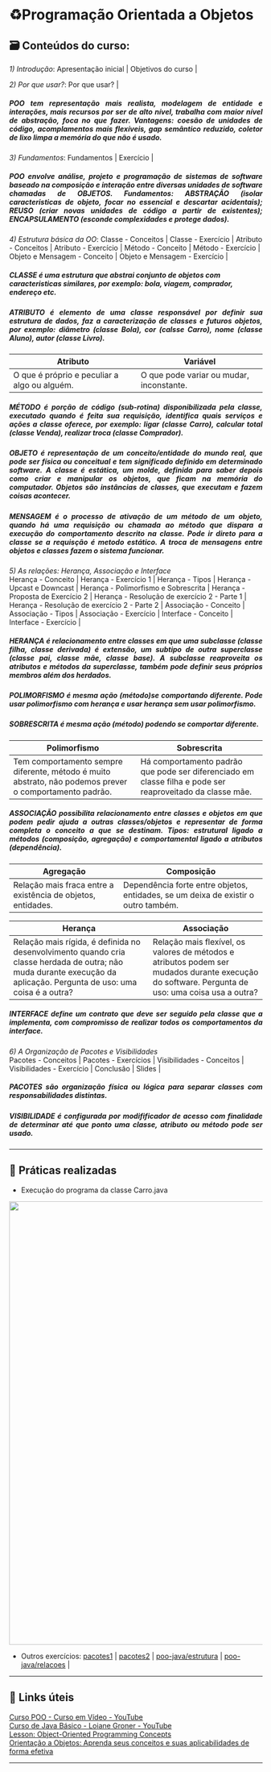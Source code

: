 # ♻️Programação Orientada a Objetos  

## 🗃️ Conteúdos do curso:  

_1) Introdução_: Apresentação inicial | Objetivos do curso |

_2) Por que usar?_: Por que usar? |  
##### <p align="justify">POO tem representação mais realista, modelagem de entidade e interações, mais recursos por ser de alto nível, trabalha com maior nível de abstração, foca no que fazer.  Vantagens: coesão de unidades de código, acomplamentos mais flexíveis, gap semântico reduzido, coletor de lixo limpa a memória do que não é usado.  </p>

_3) Fundamentos_: Fundamentos | Exercício |  
##### <p align="justify"> POO envolve análise, projeto e programação de sistemas de software baseado na composição e interação entre diversas unidades de software chamadas de OBJETOS. Fundamentos: ABSTRAÇÃO (isolar caracteristicas de objeto, focar no essencial e descartar acidentais); REUSO (criar novas unidades de código a partir de existentes); ENCAPSULAMENTO (esconde complexidades e protege dados). </p>  

_4) Estrutura básica da OO_: Classe - Conceitos | Classe - Exercício | Atributo - Conceitos | Atributo - Exercício | Método - Conceito | Método - Exercício | Objeto e Mensagem - Conceito | Objeto e Mensagem - Exercício |  
##### CLASSE é uma estrutura que abstrai conjunto de objetos com caracteristicas similares, por exemplo: bola, viagem, comprador, endereço etc.  
##### <p align="justify">ATRIBUTO é elemento de uma classe responsável por definir sua estrutura de dados, faz a caracterização de classes e futuros objetos, por exemplo: diâmetro (classe Bola), cor (calsse Carro), nome (classe Aluno), autor (classe Livro). </p>  

Atributo  |  Variável  
-|-
O que é próprio e peculiar a algo ou alguém. | O que pode variar ou mudar, inconstante.  

##### <p align="justify">MÉTODO é porção de código (sub-rotina) disponibilizada pela classe, executado quando é feita sua requisição, identifica quais serviços e ações a classe oferece, por exemplo: ligar (classe Carro), calcular total (classe Venda), realizar troca (classe Comprador).  </p>  
##### <p align="justify">OBJETO é representação de um conceito/entidade do mundo real, que pode ser física ou conceitual e tem significado definido em determinado software. A classe é estática, um molde, definida para saber depois como criar e manipular os objetos, que ficam na memória do computador. Objetos são instâncias de classes, que executam e fazem coisas acontecer.  </p>
##### <p align="justify">MENSAGEM é o processo de ativação de um método de um objeto, quando há uma requisição ou chamada ao método que dispara a execução do comportamento descrito na classe. Pode ir direto para a classe se a requisção é metodo estático. A troca de mensagens entre objetos e classes fazem o sistema funcionar.  </p>

_5) As relações: Herança, Associação e Interface_  
Herança - Conceito | Herança - Exercício 1 | Herança - Tipos | Herança - Upcast e Downcast | Herança - Polimorfismo e Sobrescrita | Herança - Proposta de Exercício 2 | Herança - Resolução de exercício 2 - Parte 1 | Herança - Resolução de exercício 2 - Parte 2 | Associação - Conceito |  Associação - Tipos | Associação - Exercício | Interface - Conceito | Interface - Exercício |  
##### <p align="justify">HERANÇA é relacionamento entre classes em que uma subclasse (classe filha, classe derivada) é extensão, um subtipo de outra superclasse (classe pai, classe mãe, classe base). A subclasse reaproveita os atributos e métodos da superclasse, também pode definir seus próprios membros além dos herdados.  </p>
##### <p align="justify">POLIMORFISMO é mesma ação (método)se comportando diferente. Pode usar polimorfismo com herança e usar herança sem usar polimorfismo.  </p>  
##### <p align="justify">SOBRESCRITA é mesma ação (método) podendo se comportar diferente.  </p>  

Polimorfismo | Sobrescrita  
-|-
Tem comportamento sempre diferente, método é muito abstrato, não podemos prever o comportamento padrão. | Há comportamento padrão que pode ser diferenciado em classe filha e pode ser reaproveitado da classe mãe.  

##### <p align="justify">ASSOCIAÇÃO possibilita relacionamento entre classes e objetos em que podem pedir ajuda a outras classes/objetos e representar de forma completa o conceito a que se destinam. Tipos: estrutural ligado a métodos (composição, agregação) e comportamental ligado a atributos (dependência).  </p>

Agregação | Composição  
-|-  
Relação mais fraca entre a existência de objetos, entidades. | Dependência forte entre objetos, entidades, se um deixa de existir o outro também.  

Herança | Associação  
-|-  
Relação mais rígida, é definida no desenvolvimento quando cria classe herdada de outra; não muda durante execução da aplicação. Pergunta de uso: uma coisa é a outra? | Relação mais flexível, os valores de métodos e atributos podem ser mudados durante execução do software. Pergunta de uso: uma coisa usa a outra?  

##### <p align="justify">INTERFACE define um contrato que deve ser seguido pela classe que a implementa, com compromisso de realizar todos os comportamentos da interface. </p> 

_6) A Organização de Pacotes e Visibilidades_  
Pacotes - Conceitos | Pacotes - Exercícios | Visibilidades - Conceitos | Visibilidades - Exercício | Conclusão | Slides |  
##### <p align="justify">PACOTES são organização física ou lógica para separar classes com responsabilidades distintas.  </p>
##### <p align="justify"> VISIBILIDADE é configurada por modifificador de acesso com finalidade de determinar até que ponto uma classe, atributo ou método pode ser usado. </p> 

---  

## 🎨 Práticas realizadas  

* Execução do programa da classe Carro.java
<p align="center">
	<img src="https://github.com/rosacarla/GFT-start-woman-java/blob/main/016%20Programacao-orientada-a-objetos/images/Classe-Carro.java-em-execucao.gif" width="880">
</p>

* Outros exercícios: [pacotes1](https://github.com/rosacarla/GFT-start-woman-java/tree/main/016%20Programacao-orientada-a-objetos/pacotes1/src) | [pacotes2](https://github.com/rosacarla/GFT-start-woman-java/tree/main/016%20Programacao-orientada-a-objetos/pacotes2/src/one/digitalinnovation/oo) | [poo-java/estrutura](****) | [poo-java/relacoes](https://github.com/rosacarla/GFT-start-woman-java/tree/main/016%20Programacao-orientada-a-objetos/poo-java/src/dio/com/poo/relacoes) |  

---

## 🔗 Links úteis  

[Curso POO - Curso em Vídeo - YouTube](https://www.youtube.com/watch?v=KlIL63MeyMY)  
[Curso de Java Básico - Loiane Groner - YouTube](https://www.youtube.com/watch?v=LnORjqZUMIQ&list=PLGxZ4Rq3BOBq0KXHsp5J3PxyFaBIXVs3r)  
[Lesson: Object-Oriented Programming Concepts](https://docs.oracle.com/javase/tutorial/java/concepts/index.html)  
[Orientação a Objetos: Aprenda seus conceitos e suas aplicabilidades de forma efetiva](https://www.casadocodigo.com.br/products/livro-oo-conceitos)  

---  
